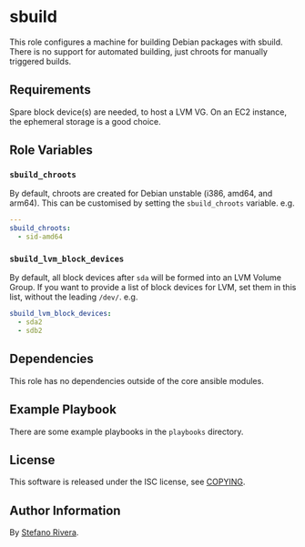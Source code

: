 # sbuild

This role configures a machine for building Debian packages with sbuild.
There is no support for automated building, just chroots for manually
triggered builds.

## Requirements

Spare block device(s) are needed, to host a LVM VG.
On an EC2 instance, the ephemeral storage is a good choice.

## Role Variables

### `sbuild_chroots`

By default, chroots are created for Debian unstable (i386, amd64, and
arm64).
This can be customised by setting the `sbuild_chroots` variable. e.g.

```yaml
---
sbuild_chroots:
  - sid-amd64
```

### `sbuild_lvm_block_devices`

By default, all block devices after `sda` will be formed into an LVM
Volume Group.
If you want to provide a list of block devices for LVM, set them in this
list, without the leading `/dev/`. e.g.

```yaml
sbuild_lvm_block_devices:
  - sda2
  - sdb2
```

## Dependencies

This role has no dependencies outside of the core ansible modules.

## Example Playbook

There are some example playbooks in the `playbooks` directory.

## License

This software is released under the ISC license, see [COPYING](COPYING).

## Author Information

By [Stefano Rivera](https://tumbleweed.org.za/).
